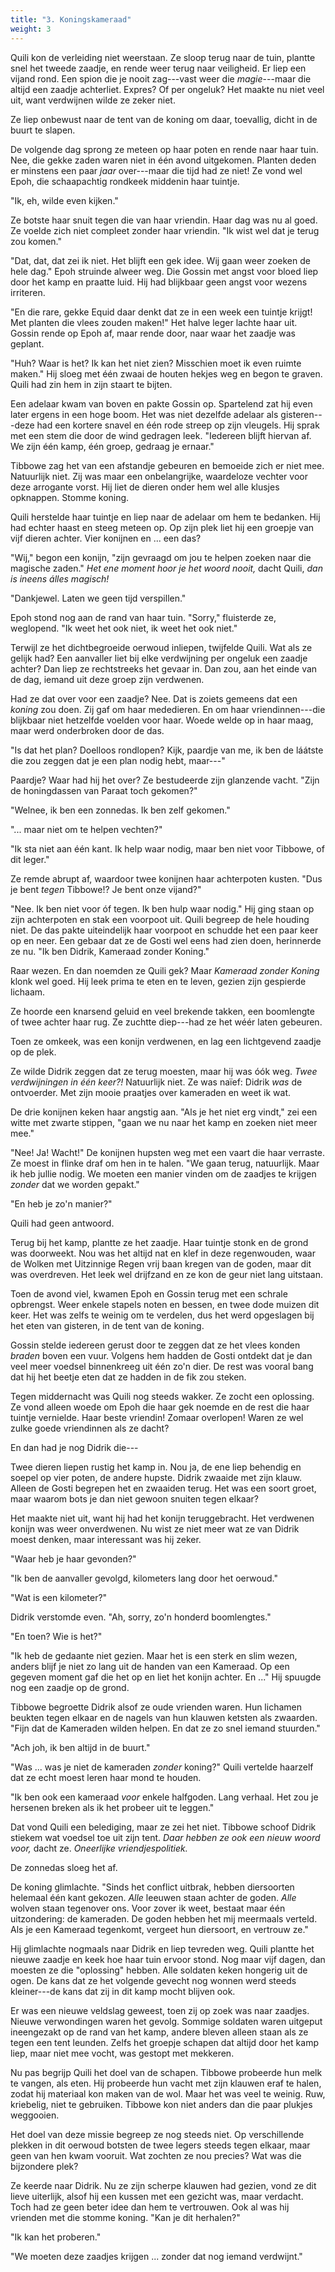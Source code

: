 ```yaml
---
title: "3. Koningskameraad"
weight: 3
---
```


Quili kon de verleiding niet weerstaan. Ze sloop terug naar de tuin, plantte snel het tweede zaadje, en rende weer terug naar veiligheid. Er liep een vijand rond. Een spion die je nooit zag---vast weer die _magie_---maar die altijd een zaadje achterliet. Expres? Of per ongeluk? Het maakte nu niet veel uit, want verdwijnen wilde ze zeker niet.

Ze liep onbewust naar de tent van de koning om daar, toevallig, dicht in de buurt te slapen. 

De volgende dag sprong ze meteen op haar poten en rende naar haar tuin. Nee, die gekke zaden waren niet in één avond uitgekomen. Planten deden er minstens een paar _jaar_ over---maar die tijd had ze niet! Ze vond wel Epoh, die schaapachtig rondkeek middenin haar tuintje.

"Ik, eh, wilde even kijken."

Ze botste haar snuit tegen die van haar vriendin. Haar dag was nu al goed. Ze voelde zich niet compleet zonder haar vriendin. "Ik wist wel dat je terug zou komen."

"Dat, dat, dat zei ik niet. Het blijft een gek idee. Wij gaan weer zoeken de hele dag." Epoh struinde alweer weg. Die Gossin met angst voor bloed liep door het kamp en praatte luid. Hij had blijkbaar geen angst voor wezens irriteren. 

"En die rare, gekke Equid daar denkt dat ze in een week een tuintje krijgt! Met planten die vlees zouden maken!" Het halve leger lachte haar uit. Gossin rende op Epoh af, maar rende door, naar waar het zaadje was geplant.

"Huh? Waar is het? Ik kan het niet zien? Misschien moet ik even ruimte maken." Hij sloeg met één zwaai de houten hekjes weg en begon te graven. Quili had zin hem in zijn staart te bijten.

Een adelaar kwam van boven en pakte Gossin op. Spartelend zat hij even later ergens in een hoge boom. Het was niet dezelfde adelaar als gisteren---deze had een kortere snavel en één rode streep op zijn vleugels. Hij sprak met een stem die door de wind gedragen leek. "Iedereen blijft hiervan af. We zijn één kamp, één groep, gedraag je ernaar."

Tibbowe zag het van een afstandje gebeuren en bemoeide zich er niet mee. Natuurlijk niet. Zij was maar een onbelangrijke, waardeloze vechter voor deze arrogante vorst. Hij liet de dieren onder hem wel alle klusjes opknappen. Stomme koning.

Quili herstelde haar tuintje en liep naar de adelaar om hem te bedanken. Hij had echter haast en steeg meteen op. Op zijn plek liet hij een groepje van vijf dieren achter. Vier konijnen en ... een das?

"Wij," begon een konijn, "zijn gevraagd om jou te helpen zoeken naar die magische zaden." _Het ene moment hoor je het woord nooit,_ dacht Quili, _dan is ineens álles magisch!_

"Dankjewel. Laten we geen tijd verspillen."

Epoh stond nog aan de rand van haar tuin. "Sorry," fluisterde ze, weglopend. "Ik weet het ook niet, ik weet het ook niet."

Terwijl ze het dichtbegroeide oerwoud inliepen, twijfelde Quili. Wat als ze gelijk had? Een aanvaller liet bij elke verdwijning per ongeluk een zaadje achter? Dan liep ze rechtstreeks het gevaar in. Dan zou, aan het einde van de dag, iemand uit deze groep zijn verdwenen.

Had ze dat over voor een zaadje? Nee. Dat is zoiets gemeens dat een _koning_ zou doen. Zij gaf om haar mededieren. En om haar vriendinnen---die blijkbaar niet hetzelfde voelden voor haar. Woede welde op in haar maag, maar werd onderbroken door de das.

"Is dat het plan? Doelloos rondlopen? Kijk, paardje van me, ik ben de láátste die zou zeggen dat je een plan nodig hebt, maar---"

Paardje? Waar had hij het over? Ze bestudeerde zijn glanzende vacht. "Zijn de honingdassen van Paraat toch gekomen?"

"Welnee, ik ben een zonnedas. Ik ben zelf gekomen."

"... maar niet om te helpen vechten?"

"Ik sta niet aan één kant. Ik help waar nodig, maar ben niet voor Tibbowe, of dit leger."

Ze remde abrupt af, waardoor twee konijnen haar achterpoten kusten. "Dus je bent _tegen_ Tibbowe!? Je bent onze vijand?"

"Nee. Ik ben niet voor óf tegen. Ik ben hulp waar nodig." Hij ging staan op zijn achterpoten en stak een voorpoot uit. Quili begreep de hele houding niet. De das pakte uiteindelijk haar voorpoot en schudde het een paar keer op en neer. Een gebaar dat ze de Gosti wel eens had zien doen, herinnerde ze nu. "Ik ben Didrik, Kameraad zonder Koning."

Raar wezen. En dan noemden ze Quili gek? Maar _Kameraad zonder Koning_ klonk wel goed. Hij leek prima te eten en te leven, gezien zijn gespierde lichaam.

Ze hoorde een knarsend geluid en veel brekende takken, een boomlengte of twee achter haar rug. Ze zuchtte diep---had ze het wéér laten gebeuren.

Toen ze omkeek, was een konijn verdwenen, en lag een lichtgevend zaadje op de plek. 

Ze wilde Didrik zeggen dat ze terug moesten, maar hij was óók weg. _Twee verdwijningen in één keer?!_ Natuurlijk niet. Ze was naïef: Didrik _was_ de ontvoerder. Met zijn mooie praatjes over kameraden en weet ik wat.

De drie konijnen keken haar angstig aan. "Als je het niet erg vindt," zei een witte met zwarte stippen, "gaan we nu naar het kamp en zoeken niet meer mee."

"Nee! Ja! Wacht!" De konijnen hupsten weg met een vaart die haar verraste. Ze moest in flinke draf om hen in te halen. "We gaan terug, natuurlijk. Maar ik heb jullie nodig. We moeten een manier vinden om de zaadjes te krijgen _zonder_ dat we worden gepakt."

"En heb je zo'n manier?"

Quili had geen antwoord. 

Terug bij het kamp, plantte ze het zaadje. Haar tuintje stonk en de grond was doorweekt. Nou was het altijd nat en klef in deze regenwouden, waar de Wolken met Uitzinnige Regen vrij baan kregen van de goden, maar dit was overdreven. Het leek wel drijfzand en ze kon de geur niet lang uitstaan.

Toen de avond viel, kwamen Epoh en Gossin terug met een schrale opbrengst. Weer enkele stapels noten en bessen, en twee dode muizen dit keer. Het was zelfs te weinig om te verdelen, dus het werd opgeslagen bij het eten van gisteren, in de tent van de koning. 

Gossin stelde iedereen gerust door te zeggen dat ze het vlees konden _braden_ boven een vuur. Volgens hem hadden de Gosti ontdekt dat je dan veel meer voedsel binnenkreeg uit één zo'n dier. De rest was vooral bang dat hij het beetje eten dat ze hadden in de fik zou steken.

Tegen middernacht was Quili nog steeds wakker. Ze zocht een oplossing. Ze vond alleen woede om Epoh die haar gek noemde en de rest die haar tuintje vernielde. Haar beste vriendin! Zomaar overlopen! Waren ze wel zulke goede vriendinnen als ze dacht? 

En dan had je nog Didrik die---

Twee dieren liepen rustig het kamp in. Nou ja, de ene liep behendig en soepel op vier poten, de andere hupste. Didrik zwaaide met zijn klauw. Alleen de Gosti begrepen het en zwaaiden terug. Het was een soort groet, maar waarom bots je dan niet gewoon snuiten tegen elkaar?

Het maakte niet uit, want hij had het konijn teruggebracht. Het verdwenen konijn was weer onverdwenen. Nu wist ze niet meer wat ze van Didrik moest denken, maar interessant was hij zeker.

"Waar heb je haar gevonden?"

"Ik ben de aanvaller gevolgd, kilometers lang door het oerwoud."

"Wat is een kilometer?"

Didrik verstomde even. "Ah, sorry, zo'n honderd boomlengtes."

"En toen? Wie is het?"

"Ik heb de gedaante niet gezien. Maar het is een sterk en slim wezen, anders blijf je niet zo lang uit de handen van een Kameraad. Op een gegeven moment gaf die het op en liet het konijn achter. En ..." Hij spuugde nog een zaadje op de grond.

Tibbowe begroette Didrik alsof ze oude vrienden waren. Hun lichamen beukten tegen elkaar en de nagels van hun klauwen ketsten als zwaarden. "Fijn dat de Kameraden wilden helpen. En dat ze zo snel iemand stuurden."

"Ach joh, ik ben altijd in de buurt."

"Was ... was je niet de kameraden _zonder_ koning?" Quili vertelde haarzelf dat ze echt moest leren haar mond te houden.

"Ik ben ook een kameraad _voor_ enkele halfgoden. Lang verhaal. Het zou je hersenen breken als ik het probeer uit te leggen."

Dat vond Quili een belediging, maar ze zei het niet. Tibbowe schoof Didrik stiekem wat voedsel toe uit zijn tent. _Daar hebben ze ook een nieuw woord voor,_ dacht ze. _Oneerlijke vriendjespolitiek._

De zonnedas sloeg het af. 

De koning glimlachte. "Sinds het conflict uitbrak, hebben diersoorten helemaal één kant gekozen. _Alle_ leeuwen staan achter de goden. _Alle_ wolven staan tegenover ons. Voor zover ik weet, bestaat maar één uitzondering: de kameraden. De goden hebben het mij meermaals verteld. Als je een Kameraad tegenkomt, vergeet hun diersoort, en vertrouw ze."

Hij glimlachte nogmaals naar Didrik en liep tevreden weg. Quili plantte het nieuwe zaadje en keek hoe haar tuin ervoor stond. Nog maar vijf dagen, dan moesten ze die "oplossing" hebben. Alle soldaten keken hongerig uit de ogen. De kans dat ze het volgende gevecht nog wonnen werd steeds kleiner---de kans dat zij in dit kamp mocht blijven ook. 

Er was een nieuwe veldslag geweest, toen zij op zoek was naar zaadjes. Nieuwe verwondingen waren het gevolg. Sommige soldaten waren uitgeput ineengezakt op de rand van het kamp, andere bleven alleen staan als ze tegen een tent leunden. Zelfs het groepje schapen dat altijd door het kamp liep, maar niet mee vocht, was gestopt met mekkeren.

Nu pas begrijp Quili het doel van de schapen. Tibbowe probeerde hun melk te vangen, als eten. Hij probeerde hun vacht met zijn klauwen eraf te halen, zodat hij materiaal kon maken van de wol. Maar het was veel te weinig. Ruw, kriebelig, niet te gebruiken. Tibbowe kon niet anders dan die paar plukjes weggooien.

Het doel van deze missie begreep ze nog steeds niet. Op verschillende plekken in dit oerwoud botsten de twee legers steeds tegen elkaar, maar geen van hen kwam vooruit. Wat zochten ze nou precies? Wat was die bijzondere plek?

Ze keerde naar Didrik. Nu ze zijn scherpe klauwen had gezien, vond ze dit lieve uiterlijk, alsof hij een kussen met een gezicht was, maar verdacht. Toch had ze geen beter idee dan hem te vertrouwen. Ook al was hij vrienden met die stomme koning. "Kan je dit herhalen?"

"Ik kan het proberen."

"We moeten deze zaadjes krijgen ... zonder dat nog iemand verdwijnt."